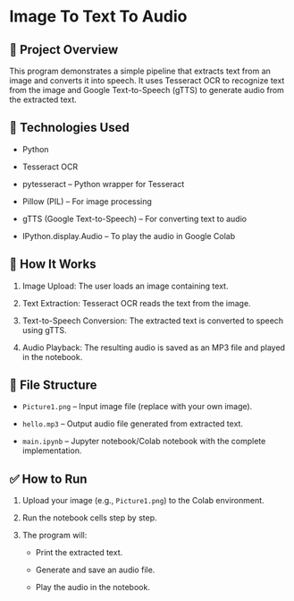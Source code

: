 # Image To Text To Audio
## 📝 Project Overview
This program demonstrates a simple pipeline that extracts text from an image and converts it into speech. It uses Tesseract OCR to recognize text from the image and Google Text-to-Speech (gTTS) to generate audio from the extracted text.

## 🔧 Technologies Used
- Python

- Tesseract OCR

- pytesseract – Python wrapper for Tesseract

- Pillow (PIL) – For image processing

- gTTS (Google Text-to-Speech) – For converting text to audio

- IPython.display.Audio – To play the audio in Google Colab

## 🚀 How It Works
1. Image Upload: The user loads an image containing text.

2. Text Extraction: Tesseract OCR reads the text from the image.

3. Text-to-Speech Conversion: The extracted text is converted to speech using gTTS.

4. Audio Playback: The resulting audio is saved as an MP3 file and played in the notebook.

## 📁 File Structure
- `Picture1.png` – Input image file (replace with your own image).

- `hello.mp3` – Output audio file generated from extracted text.

- `main.ipynb` – Jupyter notebook/Colab notebook with the complete implementation.

## ✅ How to Run
1. Upload your image (e.g., `Picture1.png`) to the Colab environment.

2. Run the notebook cells step by step.

3. The program will:

   - Print the extracted text.

   - Generate and save an audio file.

   - Play the audio in the notebook.

